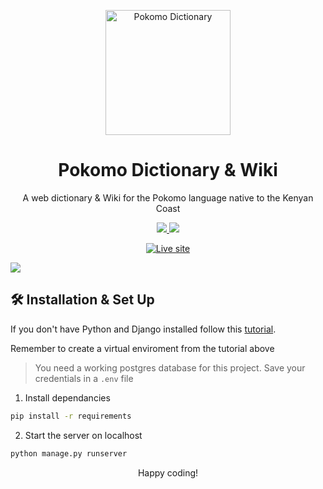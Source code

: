 <p align="center">
  <img alt="Pokomo Dictionary" src="https://user-images.githubusercontent.com/74467681/172964054-2c89c843-ac41-48c6-9e37-71ea992a52f4.svg" width="200" />
</p>
<h1 align="center">
  Pokomo Dictionary & Wiki
</h1>
<p align="center">
  A web dictionary & Wiki for the Pokomo language native to the Kenyan Coast
</p>
<p align="center">
  <a href="https://python.org/" target="_blank">
    <img src="https://img.shields.io/badge/Python-v3.9-green"/>
  </a>
  <a href="https://djangoproject.com/" target="_blank">
  <img src="https://img.shields.io/badge/Django-v4.0-2ea44f"/>
  </a> 
</p>
<p align="center">
  <a href="https://www.pokomodictionary.com/" target="_blank">
    <img alt="Live site" src="https://img.shields.io/badge/Live-Deploy-informational">
  </a>
</p>
<img src="https://github.com/Barissa-Imran/pokomo/assets/74467681/1f40c5bb-b4b0-4c69-96c7-6713e6d34c95" />


## 🛠 Installation & Set Up
If you don't have Python and Django installed follow this [tutorial](https://docs.djangoproject.com/en/4.0/intro/install/).

Remember to create a virtual enviroment from the tutorial above

> You need a working postgres database for this project. Save your credentials in a `.env` file

1. Install dependancies
```sh
pip install -r requirements
```
2. Start the server on localhost
```sh
python manage.py runserver
```
<p align="center">Happy coding!</p>
